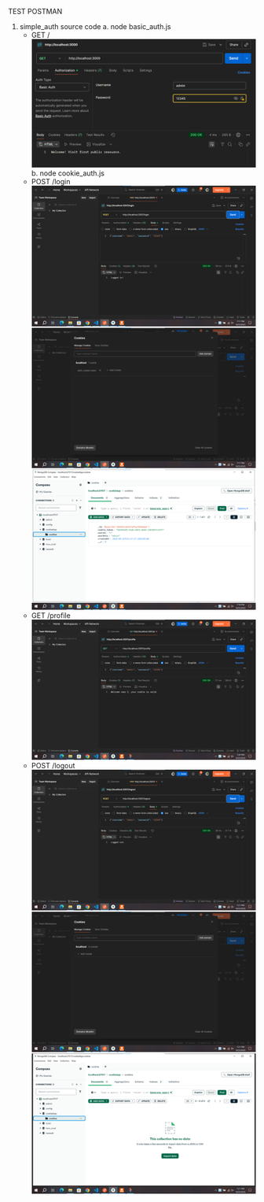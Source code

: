 TEST POSTMAN
1. simple_auth source code
    a. node basic_auth.js
    - GET /
    ![alt text](public/results/1.png)
    b. node cookie_auth.js
    - POST /login
    ![alt text](public/results/2.png)
    ![alt text](public/results/3.png)
    ![alt text](public/results/4.png)
    - GET /profile
    ![alt text](public/results/5.png)
    - POST /logout
    ![alt text](public/results/6.png)
    ![alt text](public/results/7.png)
    ![alt text](public/results/8.png)


